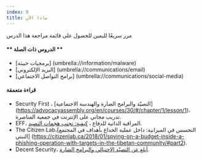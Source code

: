 ```yaml
---
index: 9
title: ماذا الآن
---
```

مرر سريعًا لليمين للحصول على قائمة مراجعة هذا الدرس

#### ** الدروس ذات الصلة **

*   [برمجيات خبيثة] (umbrella://information/malware)
*   [البريد الإلكتروني] (umbrella://communications/email)
*   [برامج التواصل الاجتماعي] (umbrella://communications/social-media)

#### **قراءة متعمقة**

*   Security First ، [التصيّد والبرامج الضارة والهندسة الاجتماعية] (https://advocacyassembly.org/en/courses/30/#/chapter/1/lesson/1)، تدريب مجاني على الإنترنت في جمعية المناصرة.
*   EFF، المراقبة الذاتية للدفاع ، [كيفية: تجنب هجمات التصيد](https://ssd.eff.org/en/module/how-avoid-phishing-attacks). 
*   The Citizen Lab،[التجسس في الميزانية: داخل عملية الخداع بأهداف في المجتمع التبتي]
(https://citizenlab.ca/2018/01/spying-on-a-budget-inside-a-phishing-operation-with-targets-in-the-tibetan-community/#part2).
*   Decent Security، [أبلغ عن التصيّد الاحتيالي والبرامج الضارة](https://decentsecurity.com/#/malware-web-and-phishing-investigation/).